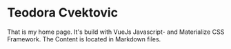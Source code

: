 # Teodora Cvektovic

That is my home page. It's build with VueJs Javascript- and Materialize CSS Framework. The Content is located in Markdown files.
